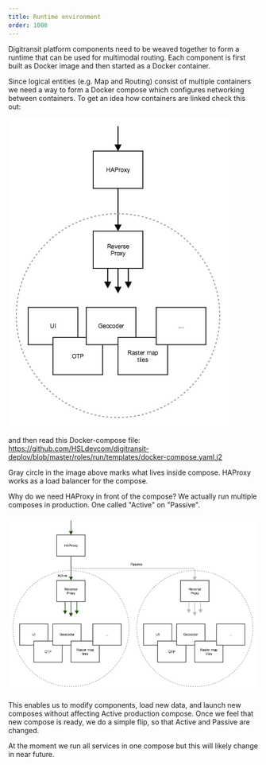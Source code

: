 ```yaml
---
title: Runtime environment
order: 1000
---
```


Digitransit platform components need to be weaved together to form a runtime that can be used for multimodal routing. Each component is first built as Docker image and then started as a Docker container.

Since logical entities (e.g. Map and Routing) consist of multiple containers we need a way to form a Docker compose which configures networking between containers. To get an idea how containers are linked check this out:

![Compose](./compose.png)

and then read this Docker-compose file:
https://github.com/HSLdevcom/digitransit-deploy/blob/master/roles/run/templates/docker-compose.yaml.j2

Gray circle in the image above marks what lives inside compose. HAProxy works as a load balancer for the compose.

Why do we need HAProxy in front of the compose? We actually run multiple composes in production. One called "Active" on "Passive".

![Compose load balancing](./compose_load_balancing.png)

This enables us to modify components, load new data, and launch new composes without affecting Active production compose. Once we feel that new compose is ready, we do a simple flip, so that Active and Passive are changed.

At the moment we run all services in one compose but this will likely change in near future.
